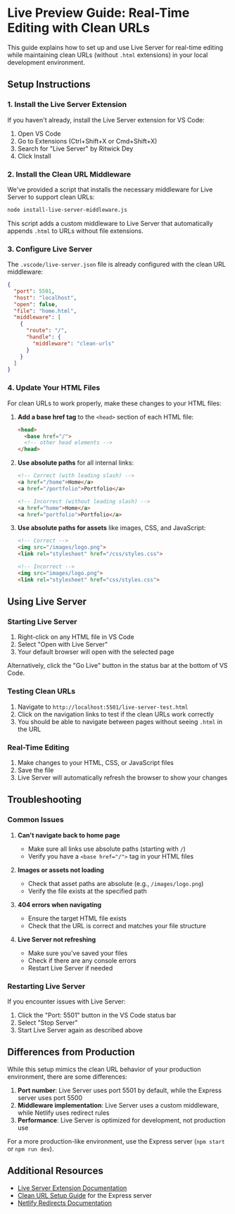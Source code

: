 # Live Preview Guide: Real-Time Editing with Clean URLs

This guide explains how to set up and use Live Server for real-time editing while maintaining clean URLs (without `.html` extensions) in your local development environment.

## Setup Instructions

### 1. Install the Live Server Extension

If you haven't already, install the Live Server extension for VS Code:

1. Open VS Code
2. Go to Extensions (Ctrl+Shift+X or Cmd+Shift+X)
3. Search for "Live Server" by Ritwick Dey
4. Click Install

### 2. Install the Clean URL Middleware

We've provided a script that installs the necessary middleware for Live Server to support clean URLs:

```bash
node install-live-server-middleware.js
```

This script adds a custom middleware to Live Server that automatically appends `.html` to URLs without file extensions.

### 3. Configure Live Server

The `.vscode/live-server.json` file is already configured with the clean URL middleware:

```json
{
  "port": 5501,
  "host": "localhost",
  "open": false,
  "file": "home.html",
  "middleware": [
    {
      "route": "/",
      "handle": {
        "middleware": "clean-urls"
      }
    }
  ]
}
```

### 4. Update Your HTML Files

For clean URLs to work properly, make these changes to your HTML files:

1. **Add a base href tag** to the `<head>` section of each HTML file:

   ```html
   <head>
     <base href="/">
     <!-- other head elements -->
   </head>
   ```

2. **Use absolute paths** for all internal links:

   ```html
   <!-- Correct (with leading slash) -->
   <a href="/home">Home</a>
   <a href="/portfolio">Portfolio</a>

   <!-- Incorrect (without leading slash) -->
   <a href="home">Home</a>
   <a href="portfolio">Portfolio</a>
   ```

3. **Use absolute paths for assets** like images, CSS, and JavaScript:

   ```html
   <!-- Correct -->
   <img src="/images/logo.png">
   <link rel="stylesheet" href="/css/styles.css">

   <!-- Incorrect -->
   <img src="images/logo.png">
   <link rel="stylesheet" href="css/styles.css">
   ```

## Using Live Server

### Starting Live Server

1. Right-click on any HTML file in VS Code
2. Select "Open with Live Server"
3. Your default browser will open with the selected page

Alternatively, click the "Go Live" button in the status bar at the bottom of VS Code.

### Testing Clean URLs

1. Navigate to `http://localhost:5501/live-server-test.html`
2. Click on the navigation links to test if the clean URLs work correctly
3. You should be able to navigate between pages without seeing `.html` in the URL

### Real-Time Editing

1. Make changes to your HTML, CSS, or JavaScript files
2. Save the file
3. Live Server will automatically refresh the browser to show your changes

## Troubleshooting

### Common Issues

1. **Can't navigate back to home page**
   - Make sure all links use absolute paths (starting with `/`)
   - Verify you have a `<base href="/">` tag in your HTML files

2. **Images or assets not loading**
   - Check that asset paths are absolute (e.g., `/images/logo.png`)
   - Verify the file exists at the specified path

3. **404 errors when navigating**
   - Ensure the target HTML file exists
   - Check that the URL is correct and matches your file structure

4. **Live Server not refreshing**
   - Make sure you've saved your files
   - Check if there are any console errors
   - Restart Live Server if needed

### Restarting Live Server

If you encounter issues with Live Server:

1. Click the "Port: 5501" button in the VS Code status bar
2. Select "Stop Server"
3. Start Live Server again as described above

## Differences from Production

While this setup mimics the clean URL behavior of your production environment, there are some differences:

1. **Port number**: Live Server uses port 5501 by default, while the Express server uses port 5500
2. **Middleware implementation**: Live Server uses a custom middleware, while Netlify uses redirect rules
3. **Performance**: Live Server is optimized for development, not production use

For a more production-like environment, use the Express server (`npm start` or `npm run dev`).

## Additional Resources

- [Live Server Extension Documentation](https://github.com/ritwickdey/vscode-live-server)
- [Clean URL Setup Guide](./CLEAN_URL_SETUP.md) for the Express server
- [Netlify Redirects Documentation](https://docs.netlify.com/routing/redirects/)

